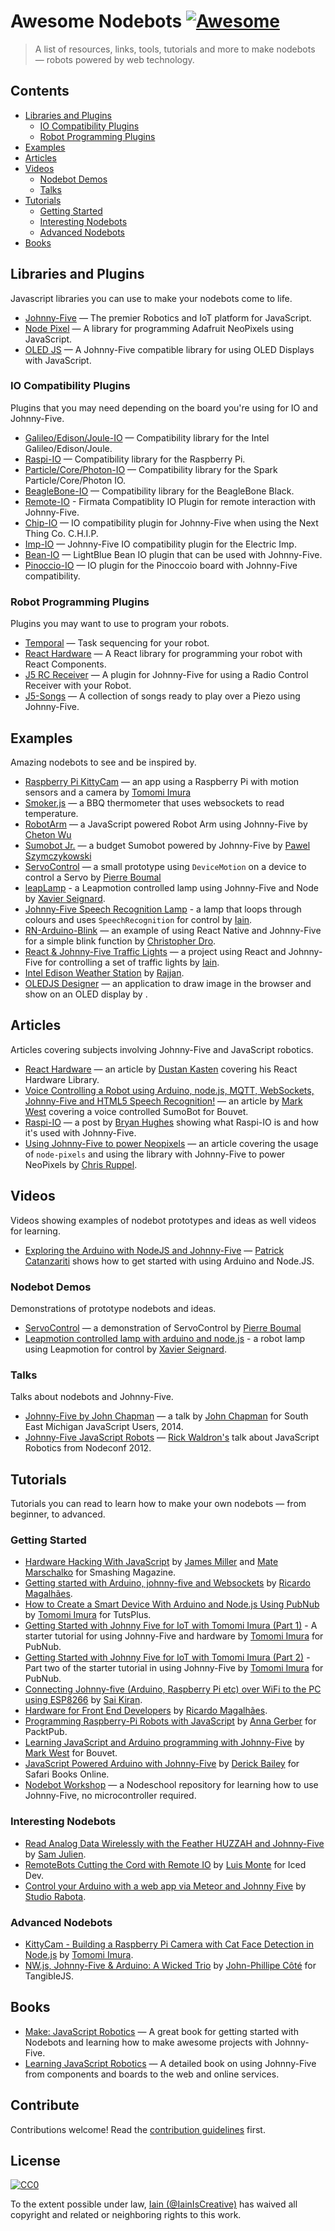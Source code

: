 # Awesome Nodebots [![Awesome](https://cdn.rawgit.com/sindresorhus/awesome/d7305f38d29fed78fa85652e3a63e154dd8e8829/media/badge.svg)](https://github.com/sindresorhus/awesome)

> A list of resources, links, tools, tutorials and more to make nodebots — robots powered by web technology.

## Contents

- [Libraries and Plugins](#libraries-and-plugins)
  - [IO Compatibility Plugins](#io-compatibility-plugins)
  - [Robot Programming Plugins](#robot-programming-plugins)
- [Examples](#examples)
- [Articles](#articles)
- [Videos](#videos)
  - [Nodebot Demos](#nodebot-demos)
  - [Talks](#talks)
- [Tutorials](#tutorials)
  - [Getting Started](#getting-started)
  - [Interesting Nodebots](#interesting-nodebots)
  - [Advanced Nodebots](#advanced-nodebots)
- [Books](#books)


## Libraries and Plugins

Javascript libraries you can use to make your nodebots come to life.

- [Johnny-Five](http://johnny-five.io) — The premier Robotics and IoT platform for JavaScript.
- [Node Pixel](https://github.com/ajfisher/node-pixel) — A library for programming Adafruit NeoPixels using JavaScript.
- [OLED JS](https://github.com/noopkat/oled-js) — A Johnny-Five compatible library for using OLED Displays with JavaScript.

### IO Compatibility Plugins

Plugins that you may need depending on the board you're using for IO and Johnny-Five.

- [Galileo/Edison/Joule-IO](https://github.com/rwaldron/galileo-io) — Compatibility library for the Intel Galileo/Edison/Joule.
- [Raspi-IO](https://github.com/nebrius/raspi-io) — Compatibility library for the Raspberry Pi.
- [Particle/Core/Photon-IO](https://github.com/rwaldron/particle-io) — Compatibility library for the Spark Particle/Core/Photon IO.
- [BeagleBone-IO](https://github.com/julianduque/beaglebone-io) — Compatibility library for the BeagleBone Black.
- [Remote-IO](https://github.com/monteslu/remote-io) - Firmata Compatiblity IO Plugin for remote interaction with Johnny-Five.
- [Chip-IO](https://github.com/sandeepmistry/node-chip-io) — IO compatibility plugin for Johnny-Five when using the Next Thing Co. C.H.I.P.
- [Imp-IO](https://github.com/rwaldron/imp-io) — Johnny-Five IO compatibility plugin for the Electric Imp.
- [Bean-IO](https://github.com/monteslu/bean-io) — LightBlue Bean IO plugin that can be used with Johnny-Five.
- [Pinoccio-IO](https://github.com/soldair/pinoccio-io) — IO plugin for the Pinoccoio board with Johnny-Five compatibility.

### Robot Programming Plugins

Plugins you may want to use to program your robots.

- [Temporal](https://github.com/rwaldron/temporal) — Task sequencing for your robot.
- [React Hardware](https://github.com/iamdustan/react-hardware) — A React library for programming your robot with React Components.
- [J5 RC Receiver](https://github.com/rwaldron/j5-rc-receiver) — A plugin for Johnny-Five for using a Radio Control Receiver with your Robot.
- [J5-Songs](https://github.com/julianduque/j5-songs) — A collection of songs ready to play over a Piezo using Johnny-Five.

## Examples

Amazing nodebots to see and be inspired by.

- [Raspberry Pi KittyCam](https://github.com/girliemac/RPi-KittyCam) — an app using a Raspberry Pi with motion sensors and a camera by [Tomomi Imura](http://twitter.com/girlie_mac)
- [Smoker.js](https://github.com/neilff/smoker-js) — a BBQ thermometer that uses websockets to read temperature.
- [RobotArm](https://github.com/cheton/robotarm) — a JavaScript powered Robot Arm using Johnny-Five by [Cheton Wu](https://twitter.com/cheton)
- [Sumobot Jr.](https://github.com/makenai/sumobot-jr) — a budget Sumobot powered by Johnny-Five by [Pawel Szymczykowski](https://twitter.com/makenai)
- [ServoControl](https://github.com/pixelslip/ServoControl) — a small prototype using `DeviceMotion` on a device to control a Servo by [Pierre Boumal](https://twitter.com/pixelslip)
- [leapLamp](https://github.com/xseignard/leapLamp) - a Leapmotion controlled lamp using Johnny-Five and Node by [Xavier Seignard](https://twitter.com/xavier_seignard).
- [Johnny-Five Speech Recognition Lamp](https://github.com/IainIsCreative/johnny-five-speech-recognition-lamp) - a lamp that loops through colours and uses `SpeechRecognition` for control by [Iain](https://twitter.com/IainIsCreative).
- [RN-Arduino-Blink](https://github.com/christopherdro/RN-Arduino-Blink) — an example of using React Native and Johnny-Five for a simple blink function by [Christopher Dro](https://twitter.com/_cdro).
- [React & Johnny-Five Traffic Lights](https://github.com/IainIsCreative/react-johnny-five-traffic-lights) — a project using React and Johnny-Five for controlling a set of traffic lights by [Iain](https://twitter.com/IainIsCreative).
- [Intel Edison Weather Station](https://www.hackster.io/rajjan/edison-weather-station-10b611) by [Rajjan](https://github.com/rajjan).
- [OLEDJS Designer](https://github.com/hxlnt/oledjs-designer) — an application to draw image in the browser and show on an OLED display by [](). 

## Articles

Articles covering subjects involving Johnny-Five and JavaScript robotics.

- [React Hardware](http://iamdustan.com/2015/12/16/react-hardware/) — an article by [Dustan Kasten](https://twitter.com/iamdustan) covering his React Hardware Library.
- [Voice Controlling a Robot using Arduino, node.js, MQTT, WebSockets, Johnny-Five and HTML5 Speech Recognition!](https://utbrudd.bouvet.no/2015/01/11/voice-controlling-a-robot-using-arduino-node-js-mqtt-websockets-johnny-five-and-html5-speech-recognition/) — an article by [Mark West](https://twitter.com/markawest) covering a voice controlled SumoBot for Bouvet.
- [Raspi-IO](https://www.hackster.io/nebrius/raspi-io-3f2a0b) — a post by [Bryan Hughes](https://twitter.com/nebrius) showing what Raspi-IO is and how it's used with Johnny-Five.
- [Using Johnny-Five to power Neopixels](https://chrisruppel.com/blog/arduino-johnny-five-neopixel/) — an article covering the usage of `node-pixels` and using the library with Johnny-Five to power NeoPixels by [Chris Ruppel](https://twitter.com/rupl).

## Videos

Videos showing examples of nodebot prototypes and ideas as well videos for learning.

- [Exploring the Arduino with NodeJS and Johnny-Five](https://www.youtube.com/watch?v=8s2--hfsJDY) — [Patrick Catanzariti](https://twitter.com/thatpatrickguy) shows how to get started with using Arduino and Node.JS.

### Nodebot Demos

Demonstrations of prototype nodebots and ideas.

- [ServoControl](https://www.youtube.com/watch?v=oxHW6sVNzpk) — a demonstration of ServoControl by [Pierre Boumal](https://twitter.com/pixelslip)
- [Leapmotion controlled lamp with arduino and node.js](https://vimeo.com/68530396) - a robot lamp using Leapmotion for control by [Xavier Seignard](https://twitter.com/xavier_seignard).

### Talks

Talks about nodebots and Johnny-Five.

- [Johnny-Five by John Chapman](https://www.youtube.com/watch?v=R3kZwBWGLqg) — a talk by [John Chapman](https://twitter.com/JohnChapman) for South East Michigan JavaScript Users, 2014.
- [Johnny-Five JavaScript Robots](https://www.youtube.com/watch?v=jf-cEB3U2UQ) — [Rick Waldron's](https://twitter.com/rwaldron) talk about JavaScript Robotics from Nodeconf 2012.

## Tutorials

Tutorials you can read to learn how to make your own nodebots — from beginner, to advanced.

### Getting Started

- [Hardware Hacking With JavaScript](https://www.smashingmagazine.com/2016/02/hardware-hacking-with-javascript-internet-of-things/) by [James Miller](https://twitter.com/jimhunty) and [Mate Marschalko](https://twitter.com/MateMarschalko) for Smashing Magazine.
- [Getting started with Arduino, johnny-five and Websockets](http://blog.ricardofilipe.com/post/getting-started-arduino-johhny-five) by [Ricardo Magalhães](https://twitter.com/magalhini).
- [How to Create a Smart Device With Arduino and Node.js Using PubNub](https://code.tutsplus.com/tutorials/how-to-create-a-smart-device-with-arduino-and-nodejs-using-pubnub--cms-25508) by [Tomomi Imura](http://twitter.com/girlie_mac) for TutsPlus.
- [Getting Started with Johnny Five for IoT with Tomomi Imura (Part 1)](https://www.youtube.com/watch?v=sC72DCxQrcU) - A starter tutorial for using Johnny-Five and hardware by [Tomomi Imura](http://twitter.com/girlie_mac) for PubNub.
- [Getting Started with Johnny Five for IoT with Tomomi Imura (Part 2)](https://www.youtube.com/watch?v=S1jVmBnzwH8) - Part two of the starter tutorial in using Johnny-Five by [Tomomi Imura](http://twitter.com/girlie_mac) for PubNub.
- [Connecting Johnny-five (Arduino, Raspberry Pi etc) over WiFi to the PC using ESP8266](https://medium.com/@imkiran/connecting-johnny-five-arduino-raspberry-pi-etc-over-wifi-to-the-pc-using-esp8266-a10348fdb300) by [Sai Kiran](https://twitter.com/_imkiran).
- [Hardware for Front End Developers](http://blog.ricardofilipe.com/post/light-my-house) by [Ricardo Magalhães](https://twitter.com/magalhini).
- [Programming Raspberry-Pi Robots with JavaScript](https://www.packtpub.com/books/content/programming-raspberry-pi-robots-javascript) by [Anna Gerber](https://twitter.com/annagerber) for PacktPub.
- [Learning JavaScript and Arduino programming with Johnny-Five](https://utbrudd.bouvet.no/2014/12/30/learning-javascript-and-arduino-programming-with-johnny-five/) by [Mark West](https://twitter.com/markawest) for Bouvet.
- [JavaScript Powered Arduino with Johnny-Five](https://www.safaribooksonline.com/blog/2013/07/16/javascript-powered-arduino-with-johnny-five/) by [Derick Bailey](https://twitter.com/derickbailey) for Safari Books Online.
- [Nodebot Workshop](https://github.com/tableflip/nodebot-workshop) — a Nodeschool repository for learning how to use Johnny-Five, no microcontroller required.

### Interesting Nodebots

- [Read Analog Data Wirelessly with the Feather HUZZAH and Johnny-Five](http://www.samjulien.com/johnny-feather/) by [Sam Julien](https://twitter.com/samjulien).
- [RemoteBots Cutting the Cord with Remote IO](https://www.iceddev.com/blog/remotebots-cutting-the-cord-with-remote-io/) by [Luis Monte](https://twitter.com/monteslu) for Iced Dev.
- [Control your Arduino with a web app via Meteor and Johnny Five](https://github.com/studiorabota/meteor-johnny-five-tutorial) by [Studio Rabota](https://twitter.com/studiorabota).

### Advanced Nodebots

- [KittyCam - Building a Raspberry Pi Camera with Cat Face Detection in Node.js](http://www.girliemac.com/blog/2015/12/25/kittycam-raspberrypi-camera-cat-face-recog-nodejs/) by [Tomomi Imura](http://twitter.com/girlie_mac).
- [NW.js, Johnny-Five & Arduino: A Wicked Trio](http://tangiblejs.com/posts/nw-js-johnny-five-arduino-wicked-trio) by [John-Phillipe Côté](https://twitter.com/jpcote) for TangibleJS.

## Books

- [Make: JavaScript Robotics](https://www.makershed.com/products/make-javascript-robotics) — A great book for getting started with Nodebots and learning how to make awesome projects with Johnny-Five.
- [Learning JavaScript Robotics](https://www.packtpub.com/hardware-and-creative/learning-javascript-robotics?gclid=Cj0KEQjwp83KBRC2kev0tZzExLkBEiQAYxYXOiF5ar8k8SY4U80M4vGp184qCAkANVHcS5kE9__UKikaAspo8P8HAQ&gclsrc=aw.ds) — A detailed book on using Johnny-Five from components and boards to the web and online services.


## Contribute

Contributions welcome! Read the [contribution guidelines](contributing.md) first.

## License

[![CC0](http://mirrors.creativecommons.org/presskit/buttons/88x31/svg/cc-zero.svg)](http://creativecommons.org/publicdomain/zero/1.0)

To the extent possible under law, [Iain (@IainIsCreative)](http://twitter.com/IainIsCreative) has waived all copyright and
related or neighboring rights to this work.
